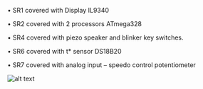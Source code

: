 • SR1 covered with Display IL9340

•	SR2 covered with 2 processors ATmega328

•	SR4 covered with piezo speaker and blinker key switches. 

•	SR6 covered with t* sensor DS18B20

•	SR7 covered with analog input – speedo control potentiometer

![alt text](https://user-images.githubusercontent.com/40429619/50208887-0ddda100-037b-11e9-8ff1-3d6a3d1c0988.png)
